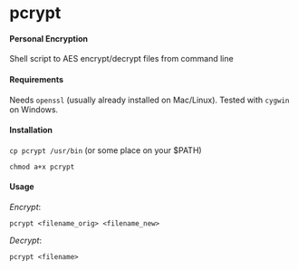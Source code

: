 # pcrypt

#### Personal Encryption

Shell script to AES encrypt/decrypt files from command line

#### Requirements

Needs ```openssl``` (usually already installed on Mac/Linux).  Tested with ```cygwin``` on Windows.

#### Installation

```cp pcrypt /usr/bin``` (or some place on your $PATH)

```chmod a+x pcrypt```

#### Usage

*Encrypt*:

```pcrypt <filename_orig> <filename_new>```

*Decrypt*:

```pcrypt <filename>```
